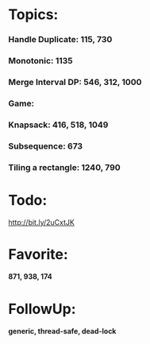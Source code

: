# Topics:

### Handle Duplicate: 115, 730
### Monotonic: 1135
### Merge Interval DP: 546, 312, 1000
### Game:
### Knapsack: 416, 518, 1049
### Subsequence: 673
### Tiling a rectangle: 1240, 790

# Todo:

http://bit.ly/2uCxtJK

# Favorite: 

#### 871, 938, 174

# FollowUp:

#### generic, thread-safe, dead-lock

